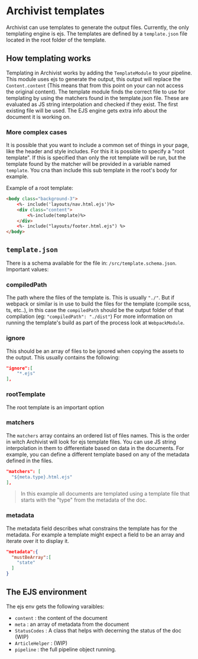 # Archivist templates

Archivist can use templates to generate the output files. Currently, the only templating engine is ejs.
The templates are defined by a ``template.json`` file located in the root folder of the template.

## How templating works

Templating in Archivist works by adding the ``TemplateModule`` to your pipeline.
This module uses ejs to generate the output, this output will replace the ``Content.content`` 
(This means that from this point on your can not access the original content).
The template module finds the correct file to use for templating by using the matchers found in the template.json file.
These are evaluated as JS string interpolation and checked if they exist. The first existing file will be used.
The EJS engine gets extra info about the document it is working on.

### More complex cases
It is possible that you want to include a common set of things in your page, like the header and style includes.
For this it is possible to specify a "root template".
If this is specified than only the rot template will be run,
but the template found by the matcher will be provided in a variable named ``template``.
You cna than include this sub template in the root's body for example.

Example of a root template:
```html
<body class="background-3">
    <%- include('layouts/nav.html.ejs')%>
    <div class="content">
        <%-include(template)%>
    </div>
    <%- include("layouts/footer.html.ejs") %>
</body>
```




## ``template.json``
There is a schema available for the file in: ``/src/template.schema.json``.
Important values:
### compiledPath
The path where the files of the template is. This is usually ``"./"``.
But if webpack or similar is in use to build the files for the template (compile scss, ts, etc..),
in this case the ``compiledPath`` should be the output folder of that compilation (eg: ``"compiledPath": "./dist"``)
For more information on running the template's build as part of the process look at ``WebpackModule``.
### ignore
This should be an array of files to be ignored when copying the assets to the output.
This usually contains the following:
```json
"ignore":[
    "*.ejs"
],
```

### rootTemplate
The root template is an important option

### matchers
The ``matchers`` array contains an ordered list of files names. 
This is the order in witch Archivist will look for ejs template files.
You can use JS string interpolation in them to differentiate based on data in the documents.
For example, you can define a different template based on any of the metadata defined in the files.
```json lines
"matchers": [
  "${meta.type}.html.ejs"
],
```
> In this example all documents are templated using a template file that starts with the "type"
> from the metadata of the doc. 

### metadata
The metadata field describes what constrains the template has for the metadata.
For example a template might expect a field to be an array and iterate over it to display it.
```json lines
"metadata":{
  "mustBeArray":[
    "state"
  ]
}
```




## The EJS environment
The ejs env gets the following varaibles:
- ``content`` : the content of the document
- ``meta`` : an array of metadata from the document
- ``StatusCodes`` : A class that helps with decerning the status of the doc (WIP)
- ``ArticleHelper`` : (WIP)
- ``pipeline`` : the full pipeline object running.

